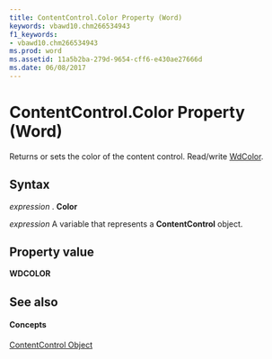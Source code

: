```yaml
---
title: ContentControl.Color Property (Word)
keywords: vbawd10.chm266534943
f1_keywords:
- vbawd10.chm266534943
ms.prod: word
ms.assetid: 11a5b2ba-279d-9654-cff6-e430ae27666d
ms.date: 06/08/2017
---
```



# ContentControl.Color Property (Word)

Returns or sets the color of the content control. Read/write [WdColor](Word.contentcontrol.color.md).


## Syntax

 _expression_ . **Color**

 _expression_ A variable that represents a **ContentControl** object.


## Property value

 **WDCOLOR**


## See also


#### Concepts


[ContentControl Object](Word.ContentControl.md)

